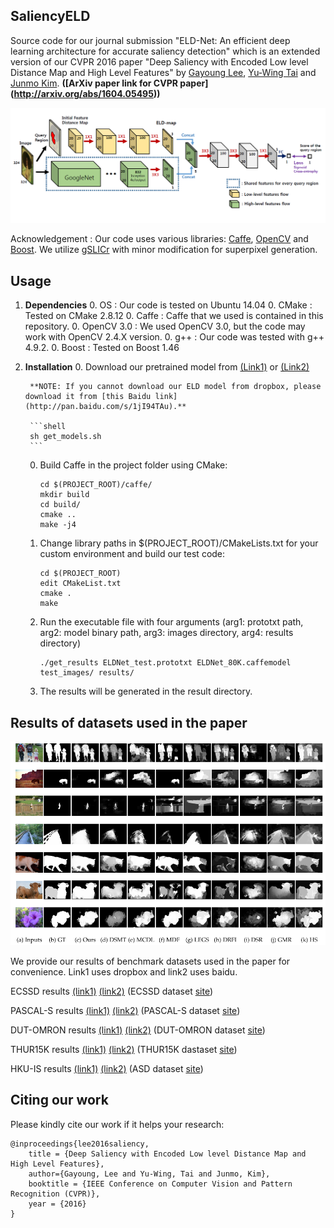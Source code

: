 ## SaliencyELD

Source code for our journal submission "ELD-Net: An efficient deep learning architecture for accurate saliency detection" which is an extended version of our CVPR 2016 paper "Deep Saliency with Encoded Low level Distance Map and High Level Features" by [Gayoung Lee](https://sites.google.com/site/gylee1103/), [Yu-Wing Tai](http://www.gdriv.es/yuwing) and [Junmo Kim](https://sites.google.com/site/siitkaist/professor). **([ArXiv paper link for CVPR paper] (http://arxiv.org/abs/1604.05495))**

![Image of our model](./figs/model.png)

Acknowledgement : Our code uses various libraries: [Caffe](http://github.com/BVLC/caffe), [OpenCV](http://www.opencv.org) and [Boost](http://www.boost.org). We utilize [gSLICr](https://github.com/carlren/gSLICr) with minor modification for superpixel generation.

## Usage
1. **Dependencies**
    0. OS : Our code is tested on Ubuntu 14.04
    0. CMake : Tested on CMake 2.8.12
    0. Caffe : Caffe that we used is contained in this repository.
    0. OpenCV 3.0 : We used OpenCV 3.0, but the code may work with OpenCV 2.4.X version.
    0. g++ : Our code was tested with g++ 4.9.2.
    0. Boost : Tested on Boost 1.46

2. **Installation**
    0. Download our pretrained model from [(Link1)](https://www.dropbox.com/s/itv8donc7zifk8s/ELDNet_80K.caffemodel?dl=1) or [(Link2)](http://pan.baidu.com/s/1c27LKHy)
       
        **NOTE: If you cannot download our ELD model from dropbox, please download it from [this Baidu link](http://pan.baidu.com/s/1jI94TAu).**

        ```shell
        sh get_models.sh
        ```

    0. Build Caffe in the project folder using CMake:

        ```shell
        cd $(PROJECT_ROOT)/caffe/
        mkdir build
        cd build/
        cmake ..
        make -j4
        ```

    0. Change library paths in $(PROJECT_ROOT)/CMakeLists.txt for your custom environment and build our test code:

        ```shell
        cd $(PROJECT_ROOT)
        edit CMakeList.txt
        cmake .
        make
        ```

    0. Run the executable file with four arguments (arg1: prototxt path, arg2: model binary path, arg3: images directory, arg4: results directory)

        ```shell
        ./get_results ELDNet_test.prototxt ELDNet_80K.caffemodel test_images/ results/
        ```

    0. The results will be generated in the result directory.

## Results of datasets used in the paper

![visualization](./figs/results.png)

We provide our results of benchmark datasets used in the paper for convenience. Link1 uses dropbox and link2 uses baidu.

ECSSD results [(link1)](https://www.dropbox.com/s/zets1xsne570bgl/ECSSD_ELD.zip?dl=1) [(link2)](http://pan.baidu.com/s/1i4QslAP) (ECSSD dataset [site](http://www.cse.cuhk.edu.hk/leojia/projects/hsaliency/dataset.html))

PASCAL-S results [(link1)](https://www.dropbox.com/s/8f3d37h9rgx0b7i/PASCAL_ELD.zip?dl=1) [(link2)](http://pan.baidu.com/s/1boJcVx1) (PASCAL-S dataset [site](http://cbi.gatech.edu/salobj/))

DUT-OMRON results [(link1)](https://www.dropbox.com/s/s83aw290ndxxfub/DUTOMRON_ELD.zip?dl=1) [(link2)](http://pan.baidu.com/s/1pKX760z) (DUT-OMRON dataset [site](http://202.118.75.4/lu/DUT-OMRON/index.htm))

THUR15K results [(link1)](https://www.dropbox.com/s/zqtvo62lpdv7wc5/THUR15K_ELD.zip?dl=1) [(link2)](http://pan.baidu.com/s/1nuXB96T) (THUR15K dastaset [site](http://mmcheng.net/gsal/))

HKU-IS results [(link1)](https://www.dropbox.com/s/rchzoze80gg7116/HKUIS_ELD.zip?dl=1) [(link2)](http://pan.baidu.com/s/1geW1RQb) (ASD dataset [site](http://ivrlwww.epfl.ch/supplementary_material/RK_CVPR09/index))

## Citing our work
Please kindly cite our work if it helps your research:

    @inproceedings{lee2016saliency,
        title = {Deep Saliency with Encoded Low level Distance Map and High Level Features},
        author={Gayoung, Lee and Yu-Wing, Tai and Junmo, Kim},
        booktitle = {IEEE Conference on Computer Vision and Pattern Recognition (CVPR)},
        year = {2016}
    }


